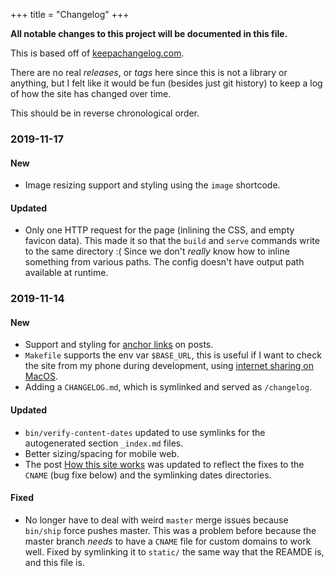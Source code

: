 +++
title = "Changelog"
+++


__All notable changes to this project will be documented in this file.__

This is based off of [keepachangelog.com](https://keepachangelog.com/en/1.0.0/).

There are no real _releases_, or _tags_ here since this is not a library
or anything, but I felt like it would be fun (besides just git history)
to keep a log of how the site has changed over time.

This should be in reverse chronological order.

### 2019-11-17

#### New

- Image resizing support and styling using the `image` shortcode.

#### Updated

- Only one HTTP request for the page (inlining the CSS, and empty favicon data).
  This made it so that the `build` and `serve` commands write to the same
  directory :( Since we don't _really_ know how to inline something from various
  paths. The config doesn't have output path available at runtime.

### 2019-11-14

#### New

- Support and styling for [anchor links][anchor-links] on posts.
- `Makefile` supports the env var `$BASE_URL`, this is useful if
  I want to check the site from my phone during development, using
  [internet sharing on MacOS][internet-sharing].
- Adding a `CHANGELOG.md`, which is symlinked and served as `/changelog`.

#### Updated

- `bin/verify-content-dates` updated to use symlinks for the autogenerated
  section `_index.md` files.
- Better sizing/spacing for mobile web.
- The post [How this site works](@/writes/2019/11/10/how-this-blog-works.md)
  was updated to reflect the fixes to the `CNAME` (bug fixe below) and the
  symlinking dates directories.

#### Fixed

- No longer have to deal with weird `master` merge issues because
  `bin/ship` force pushes master. This was a problem before because
  the master branch _needs_ to have a `CNAME` file for custom domains
  to work well. Fixed by symlinking it to `static/` the same way that
  the REAMDE is, and this file is.

[anchor-links]: https://www.getzola.org/documentation/content/linking/#anchor-insertion
[internet-sharing]: https://support.apple.com/guide/mac-help/share-internet-connection-mac-network-users-mchlp1540/mac
